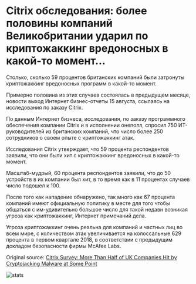 # Citrix обследования: более половины компаний Великобритании ударил по криптожаккинг вредоносных в какой-то момент...

Столько, сколько 59 процентов британских компаний были затронуты криптожаккинг вредоносных программ в какой-то момент.

Примерно половина из этих случаев состоялась в предыдущем месяце, новости выход Интернет бизнес-отчеты 15 августа, ссылаясь на исследования по заказу Citrix.

По данным Интернет бизнеса, исследования, по заказу программного обеспечения компании Citrix и в исполнении онеполл, спросил 750 ИТ-руководителей из британских компаний, что число более 250 сотрудников о своем опыте с криптожаккинг атак.

Исследования Citrix утверждает, что 59 процента респондентов заявили, что они были хит с криптожаккинг вредоносных в какой-то момент.

Масштаб-мудрый, 60 процента респондентов заявили, что до 50 устройств в их компании был хит, в то время как в 11 процентах случаев число подошел к 100.

После того как нападение обнаружено, так много как 67 процента компаний имеют официальную политику в месте для того чтобы общаться с им-удивительно большое число для такой недавн возникая угроза как криптожаккинг, Интернет примечаний дела.

Угроза криптожаккинг очень реальна для компаний и частных лиц во всем мире, с количеством атак увеличивается на колоссальные 629 процента в первом квартале 2018, в соответствии с предыдущим докладом безопасности фирмы McAfee Labs.

Original source: [Citrix Survey: More Than Half of UK Companies Hit by Cryptojacking Malware at Some Point](https://cointelegraph.com/news/citrix-survey-more-than-half-of-uk-companies-hit-by-cryptojacking-malware-at-some-point)

![stats](https://c.statcounter.com/11760860/0/a89fa40b/1/ "stats")